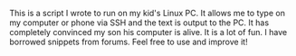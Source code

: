This is a script I wrote to run on my kid's Linux PC. It allows me to type on my computer or phone
via SSH and the text is output to the PC. It has completely convinced my son his computer is 
alive. It is a lot of fun. I have borrowed snippets from forums. Feel free to use and improve it! 
